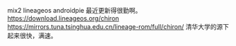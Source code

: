 mix2 lineageos androidpie 最近更新得很勤啊。 https://download.lineageos.org/chiron  https://mirrors.tuna.tsinghua.edu.cn/lineage-rom/full/chiron/   清华大学的源下起来很快，满速。